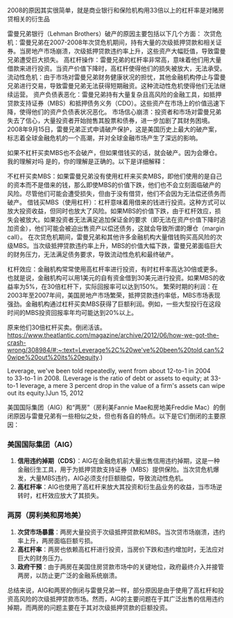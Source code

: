 2008的原因其实很简单，就是商业银行和保险机构用33倍以上的杠杆率是对赌房贷相关的衍生品

雷曼兄弟银行（Lehman Brothers）破产的原因主要包括以下几个方面：
次贷危机：雷曼兄弟在2007-2008年次贷危机期间，持有大量的次级抵押贷款和相关证券。当房地产市场崩溃，次级抵押贷款违约率上升，这些资产大幅贬值，导致雷曼兄弟遭受巨大损失。
高杠杆操作：雷曼兄弟的杠杆率非常高，意味着他们用大量借款来进行投资。当资产价值下降时，高杠杆使得他们的损失被放大，无法承受。
流动性危机：由于市场对雷曼兄弟财务健康状况的担忧，其他金融机构停止与雷曼兄弟进行交易，导致雷曼兄弟无法获得短期融资。这种流动性危机使得他们无法继续运营。
资产负债表恶化：雷曼兄弟持有大量复杂且高风险的金融工具，如抵押贷款支持证券（MBS）和抵押债务义务（CDO）。这些资产在市场上的价值迅速下降，使得他们的资产负债表状况恶化。
市场信心崩溃：投资者和市场对雷曼兄弟失去了信心，大量投资者开始抛售其股票和债券，进一步加剧了其财务困境。
2008年9月15日，雷曼兄弟正式申请破产保护，这是美国历史上最大的破产案，标志着全球金融危机的一个高潮，并对全球金融市场产生了深远的影响。

如果不杠杆买卖MBS也不会破产，但如果借钱买的话，就会破产。因为会爆仓。我的理解对吗
是的，你的理解是正确的。以下是详细解释：

不杠杆买卖MBS：如果雷曼兄弟没有使用杠杆来买卖MBS，即他们使用的是自己的资本而不是借来的钱，那么即使MBS的价值下跌，他们也不会立刻面临破产的风险。尽管他们可能会遭受损失，但由于没有借贷，他们不会因为无法偿还债务而破产。
借钱买MBS（使用杠杆）：杠杆意味着用借来的钱进行投资。这种方式可以放大投资收益，但同时也放大了风险。如果MBS的价值下跌，由于杠杆效应，损失会被放大。如果投资者无法满足追加保证金的要求（即无法在资产价值下降时追加资金），他们可能会被迫出售资产以偿还债务，这就会导致所谓的爆仓（margin call）。
在次贷危机期间，雷曼兄弟和其他许多金融机构大量借钱购买高风险的次级MBS。当次级抵押贷款违约率上升，MBS的价值大幅下跌，雷曼兄弟面临巨大的财务压力，无法满足债务要求，导致流动性危机和最终破产。

杠杆效应：金融机构常常使用高杠杆率进行投资，有时杠杆率高达30倍或更多。也就是说，金融机构可以用1美元的自有资金借到30美元进行投资。如果MBS的收益率为5%，在30倍杠杆下，实际回报率可以达到150%。
繁荣时期的利润：在2003年至2007年间，美国房地产市场繁荣，抵押贷款违约率低，MBS市场表现强劲。金融机构通过杠杆买卖MBS获得了巨额利润。例如，一些大型投行在这段时间的MBS投资回报率年均可能达到20%以上。

原来他们30倍杠杆买卖。倒闭活该。
https://www.theatlantic.com/magazine/archive/2012/06/how-we-got-the-crash-wrong/308984/#:~:text=Leverage%2C%20we've%20been%20told,can%20wipe%20out%20its%20equity.)

Leverage, we've been told repeatedly, went from about 12-to-1 in 2004 to 33-to-1 in 2008. (Leverage is the ratio of debt or assets to equity; at 33-to-1 leverage, a mere 3 percent drop in the value of a firm's assets can wipe out its equity.)Jun 15, 2012

美国国际集团（AIG）和“两房”（房利美Fannie Mae和房地美Freddie Mac）的倒闭原因与雷曼兄弟有一些相似之处，但也有各自的特点。以下是它们倒闭的主要原因：

### 美国国际集团（AIG）
1. **信用违约掉期（CDS）**：AIG在金融危机前大量出售信用违约掉期，这是一种金融衍生工具，用于为抵押贷款支持证券（MBS）提供保险。当次贷危机爆发，大量MBS违约，AIG必须支付巨额赔偿，导致流动性危机。
2. **高杠杆率**：AIG也使用了高杠杆来放大其投资和衍生品业务的收益，当市场逆转时，杠杆效应放大了其损失。

### 两房（房利美和房地美）
1. **次贷市场暴露**：两房大量投资于次级抵押贷款和MBS。当次贷市场崩溃，违约率上升，两房面临巨额亏损。
2. **高杠杆率**：两房也依赖高杠杆进行投资，当房价下跌和违约增加时，无法应对巨大的财务压力。
3. **政府干预**：由于两房在美国住房贷款市场中的关键地位，政府最终介入并接管两房，以防止更广泛的金融系统崩溃。

总结来说，AIG和两房的倒闭与雷曼兄弟一样，部分原因是由于使用了高杠杆和投资高风险的次级抵押贷款市场。然而，AIG的主要问题在于其广泛出售的信用违约掉期，而两房的问题主要在于其对次级抵押贷款的巨额投资。
